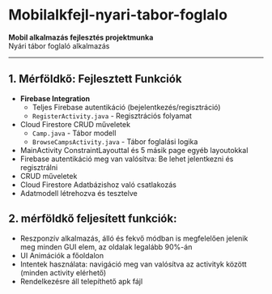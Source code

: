 # Mobilalkfejl-nyari-tabor-foglalo  
**Mobil alkalmazás fejlesztés projektmunka**  
Nyári tábor foglaló alkalmazás  

---

## **1. Mérföldkő: Fejlesztett Funkciók**  
- **Firebase Integration**  
  - Teljes Firebase autentikáció (bejelentkezés/regisztráció)
  - `RegisterActivity.java` - Regisztrációs folyamat
- Cloud Firestore CRUD műveletek
    - `Camp.java` - Tábor modell
    - `BrowseCampsActivity.java` - Tábor foglalási logika  
- MainActivity ConstraintLayouttal és 5 másik page egyéb layoutokkal
- Firebase autentikáció meg van valósítva: Be lehet jelentkezni és regisztrálni
- CRUD műveletek
- Cloud Firestore Adatbázishoz való csatlakozás
- Adatmodell létrehozva és tesztelve

## 2. mérföldkő feljesített funkciók:
- Reszponzív alkalmazás, álló és fekvő módban is megfelelően jelenik meg minden GUI elem, az oldalak legalább 90%-án
- UI Animációk a főoldalon
- Intentek használata: navigáció meg van valósítva az activityk között (minden activity elérhető)
- Rendelkezésre áll telepíthető apk fájl
